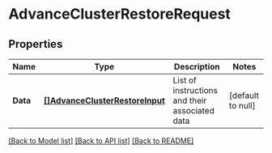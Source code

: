 # AdvanceClusterRestoreRequest

## Properties
Name | Type | Description | Notes
------------ | ------------- | ------------- | -------------
**Data** | [**[]AdvanceClusterRestoreInput**](AdvanceClusterRestoreInput.md) | List of instructions and their associated data | [default to null]

[[Back to Model list]](../README.md#documentation-for-models) [[Back to API list]](../README.md#documentation-for-api-endpoints) [[Back to README]](../README.md)

